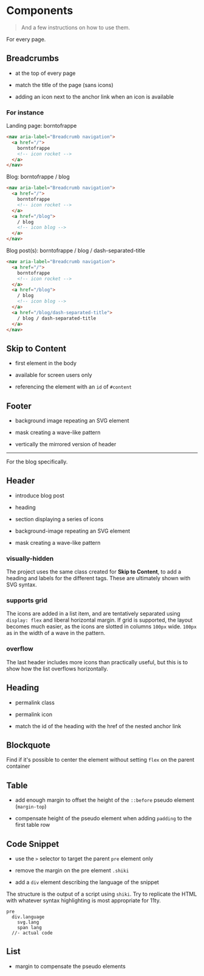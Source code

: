# Components

> And a few instructions on how to use them.

For every page.

## Breadcrumbs

- at the top of every page

- match the title of the page (sans icons)

- adding an icon next to the anchor link when an icon is available

### For instance

Landing page: borntofrappe

```html
<nav aria-label="Breadcrumb navigation">
  <a href="/">
    borntofrappe
    <!-- icon rocket -->
  </a>
</nav>
```

Blog: borntofrappe / blog

```html
<nav aria-label="Breadcrumb navigation">
  <a href="/">
    borntofrappe
    <!-- icon rocket -->
  </a>
  <a href="/blog">
    / blog
    <!-- icon blog -->
  </a>
</nav>
```

Blog post(s): borntofrappe / blog / dash-separated-title

```html
<nav aria-label="Breadcrumb navigation">
  <a href="/">
    borntofrappe
    <!-- icon rocket -->
  </a>
  <a href="/blog">
    / blog
    <!-- icon blog -->
  </a>
  <a href="/blog/dash-separated-title">
    / blog / dash-separated-title
  </a>
</nav>
```

## Skip to Content

- first element in the body

- available for screen users only

- referencing the element with an `id` of `#content`

## Footer

- background image repeating an SVG element

- mask creating a wave-like pattern

- vertically the mirrored version of header

---

For the blog specifically.

## Header

- introduce blog post

- heading

- section displaying a series of icons

- background-image repeating an SVG element

- mask creating a wave-like pattern

### visually-hidden

The project uses the same class created for **Skip to Content**, to add a heading and labels for the different tags. These are ultimately shown with SVG syntax.

### supports grid

The icons are added in a list item, and are tentatively separated using `display: flex` and liberal horizontal margin. If grid is supported, the layout becomes much easier, as the icons are slotted in columns `100px` wide. `100px` as in the width of a wave in the pattern.

### overflow

The last header includes more icons than practically useful, but this is to show how the list overflows horizontally.

## Heading

- permalink class

- permalink icon

- match the id of the heading with the href of the nested anchor link

## Blockquote

Find if it's possible to center the element without setting `flex` on the parent container

## Table

- add enough margin to offset the height of the `::before` pseudo element (`margin-top`)

- compensate height of the pseudo element when adding `padding` to the first table row

## Code Snippet

- use the `>` selector to target the parent `pre` element only

- remove the margin on the pre element `.shiki`

- add a `div` element describing the language of the snippet

The structure is the output of a script using `shiki`. Try to replicate the HTML with whatever syntax highlighting is most appropriate for 11ty.

```pug
pre
  div.language
    svg.lang
    span lang
  //- actual code
```

## List

- margin to compensate the pseudo elements
